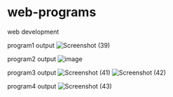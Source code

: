 # web-programs
web development

program1 output
![Screenshot (39)](https://github.com/kashamma2024/web-programs/assets/136564023/1128a95a-fda3-47d7-b1d1-76abf02290a1)


program2 output
![image](https://github.com/kashamma2024/web-programs/assets/136564023/f56c1a6e-9a88-4399-bbff-0dcfef6ebc97)

program3 output
![Screenshot (41)](https://github.com/kashamma2024/web-programs/assets/136564023/8fa1e777-8ef4-4294-96e9-c86d842b5cd7)
![Screenshot (42)](https://github.com/kashamma2024/web-programs/assets/136564023/2a668595-53c3-4062-905b-d49374f94ec9)


program4 output
![Screenshot (43)](https://github.com/kashamma2024/web-programs/assets/136564023/b7b8d612-80bd-4b37-9d32-40b7ce5db690)




